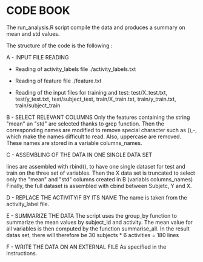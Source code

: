 CODE BOOK
=========

The run_analysis.R script compile the data and produces a summary on mean and std values.

The structure of the code is the following : 

A - INPUT FILE READING 

  - Reading of activity_labels file
    ./activity_labels.txt

  - Reading of feature file
    ./feature.txt

  - Reading of the input files for training and test:
    test/X_test.txt, test/y_test.txt, test/subject_test, 
    train/X_train.txt, train/y_train.txt, train/subject_train  

B - SELECT RELEVANT COLUMNS
Only the features containing the string "mean" an "std" are selected thanks to grep function.
Then the corresponding names are modified to remove special character such as (),-, which make the names difficult to read. Also, uppercase are removed.
These names are stored in a variable columns_names.

C - ASSEMBLING OF THE DATA IN ONE SINGLE DATA SET

lines are assembled with rbind(), to have one single dataset for test and train on the three set of variables.
Then the X data set is truncated to select only the "mean" and "std" columns created in B (variabls columns_names)
Finally, the full dataset is assembled with cbind between Subjetc, Y and X.

D - REPLACE THE ACTIVITYIF BY ITS NAME
The name is taken from the activity_label file.

E - SUMMARIZE THE DATA
The script uses the group_by function to summarize the mean values by subject_id and activity.
The mean value for all variables is then computed by the function summarise_all.
In the result datas set, there will therefore be 30 subjects * 6 activities = 180 lines

F - WRITE THE DATA ON AN EXTERNAL FILE
As specified in the instructions.
